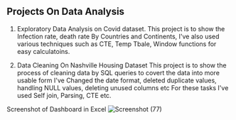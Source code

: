 Projects On Data Analysis
-------------------------------------
1. Exploratory Data Analysis on Covid dataset.
This project is to show the Infection rate, death rate By Countries and Continents,
I've also used various techniques such as CTE, Temp Tbale, Window functions for easy calculatoins.

2. Data Cleaning On Nashville Housing Dataset
This project is to show the process of cleaning data by SQL queries
to covert the data into more usable form
I've Changed the date format, deleted duplicate values, handling NULL values, deleting unused columns etc
For these tasks I've used Self join, Parsing, CTE etc.

Screenshot of Dashboard in Excel
![Screenshot (77)](https://user-images.githubusercontent.com/88718162/129462352-ba22bc65-baee-4f68-be61-fe68d1a11681.png)
